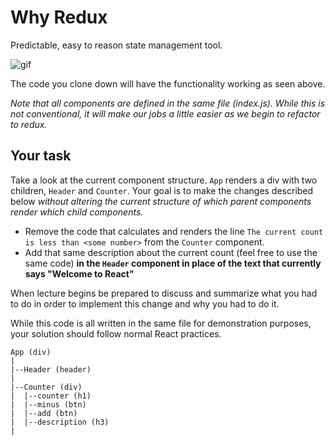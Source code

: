 # Why Redux

Predictable, easy to reason state management tool.



![gif](http://g.recordit.co/s2OFw0VtYb.gif)

The code you clone down will have the functionality working as seen above.  

_Note that all components are defined in the same file (index.js). While this is not conventional, it will make our jobs a little easier as we begin to refactor to redux._

## Your task

Take a look at the current component structure. `App` renders a div with two children, `Header` and `Counter`.  Your goal is to make the changes described below _without altering the current structure of which parent components render which child components._

* Remove the code that calculates and renders the line `The current count is less than <some number>` from the `Counter` component.
* Add that same description about the current count (feel free to use the same code) **in the `Header` component in place of the text that currently says "Welcome to React"**


When lecture begins be prepared to discuss and summarize what you had to do in order to implement this change and why you had to do it.

While this code is all written in the same file for demonstration purposes, your solution should follow normal React practices.

```text
App (div)
|
|--Header (header)
|
|--Counter (div)
|  |--counter (h1)
|  |--minus (btn)
|  |--add (btn)
|  |--description (h3)
|
```
